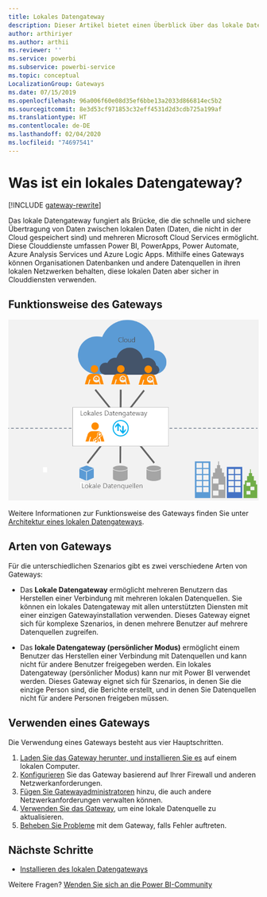 ```yaml
---
title: Lokales Datengateway
description: Dieser Artikel bietet einen Überblick über das lokale Datengateway für Power BI. Mithilfe dieses Gateways können Sie mit DirectQuery-Datenquellen arbeiten. Sie können damit außerdem die Clouddatasets mit lokalen Daten aktualisieren.
author: arthiriyer
ms.author: arthii
ms.reviewer: ''
ms.service: powerbi
ms.subservice: powerbi-service
ms.topic: conceptual
LocalizationGroup: Gateways
ms.date: 07/15/2019
ms.openlocfilehash: 96a006f60e08d35ef6bbe13a2033d866814ec5b2
ms.sourcegitcommit: 8e3d53cf971853c32eff4531d2d3cdb725a199af
ms.translationtype: HT
ms.contentlocale: de-DE
ms.lasthandoff: 02/04/2020
ms.locfileid: "74697541"
---
```

# <a name="what-is-an-on-premises-data-gateway"></a>Was ist ein lokales Datengateway?

[!INCLUDE [gateway-rewrite](includes/gateway-rewrite.md)]

Das lokale Datengateway fungiert als Brücke, die die schnelle und sichere Übertragung von Daten zwischen lokalen Daten (Daten, die nicht in der Cloud gespeichert sind) und mehreren Microsoft Cloud Services ermöglicht. Diese Clouddienste umfassen Power BI, PowerApps, Power Automate, Azure Analysis Services und Azure Logic Apps. Mithilfe eines Gateways können Organisationen Datenbanken und andere Datenquellen in ihren lokalen Netzwerken behalten, diese lokalen Daten aber sicher in Clouddiensten verwenden.

## <a name="how-the-gateway-works"></a>Funktionsweise des Gateways

![Übersicht über Gateways](media/service-gateway-onprem/on-premises-data-gateway.png)

Weitere Informationen zur Funktionsweise des Gateways finden Sie unter [Architektur eines lokalen Datengateways](/data-integration/gateway/service-gateway-onprem-indepth).

## <a name="types-of-gateways"></a>Arten von Gateways

Für die unterschiedlichen Szenarios gibt es zwei verschiedene Arten von Gateways:

* Das **Lokale Datengateway** ermöglicht mehreren Benutzern das Herstellen einer Verbindung mit mehreren lokalen Datenquellen. Sie können ein lokales Datengateway mit allen unterstützten Diensten mit einer einzigen Gatewayinstallation verwenden. Dieses Gateway eignet sich für komplexe Szenarios, in denen mehrere Benutzer auf mehrere Datenquellen zugreifen.

* Das **lokale Datengateway (persönlicher Modus)** ermöglicht einem Benutzer das Herstellen einer Verbindung mit Datenquellen und kann nicht für andere Benutzer freigegeben werden. Ein lokales Datengateway (persönlicher Modus) kann nur mit Power BI verwendet werden. Dieses Gateway eignet sich für Szenarios, in denen Sie die einzige Person sind, die Berichte erstellt, und in denen Sie Datenquellen nicht für andere Personen freigeben müssen.

## <a name="use-a-gateway"></a>Verwenden eines Gateways

Die Verwendung eines Gateways besteht aus vier Hauptschritten.

1. [Laden Sie das Gateway herunter, und installieren Sie es](/data-integration/gateway/service-gateway-install) auf einem lokalen Computer.
1. [Konfigurieren](/data-integration/gateway/service-gateway-app) Sie das Gateway basierend auf Ihrer Firewall und anderen Netzwerkanforderungen.
1. [Fügen Sie Gatewayadministratoren](/data-integration/gateway/service-gateway-manage) hinzu, die auch andere Netzwerkanforderungen verwalten können.
1. [Verwenden Sie das Gateway](service-gateway-sql-tutorial.md), um eine lokale Datenquelle zu aktualisieren.
1. [Beheben Sie Probleme](service-gateway-onprem-tshoot.md) mit dem Gateway, falls Fehler auftreten.

## <a name="next-steps"></a>Nächste Schritte

* [Installieren des lokalen Datengateways](/data-integration/gateway/service-gateway-install)

Weitere Fragen? [Wenden Sie sich an die Power BI-Community](https://community.powerbi.com/)
